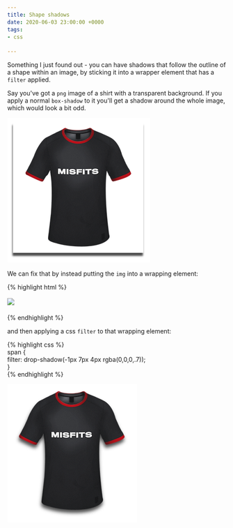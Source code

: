 ```yaml
---
title: Shape shadows
date: 2020-06-03 23:00:00 +0000
tags:
- css

---
```

Something I just found out - you can have shadows that follow the outline of a shape within an image, by sticking it into a wrapper element that has a `filter` applied.

Say you've got a `png` image of a shirt with a transparent background. If you apply a normal `box-shadow` to it you'll get a shadow around the whole image, which would look a bit odd.

![](/uploads/screenshot-2020-06-04-at-09-58-26.png)

We can fix that by instead putting the `img` into a wrapping element:

{% highlight html %}  
<span>  
<img src="/path/to/image.png" />  
</span>  
{% endhighlight %}

and then applying a css `filter` to that wrapping element:

{% highlight css %}  
span {  
filter: drop-shadow(-1px 7px 4px rgba(0,0,0,.7));  
}  
{% endhighlight %}

![](/uploads/screenshot-2020-06-04-at-10-05-04.png)